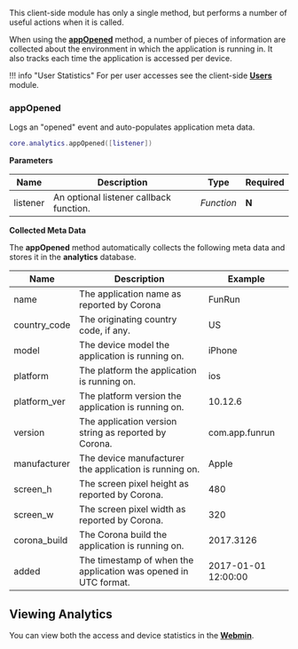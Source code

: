 This client-side module has only a single method, but performs a number of useful actions when it is called.

When using the __[appOpened](#appopened)__ method, a number of pieces of information are collected about the environment in which the application is running in. It also tracks each time the application is accessed per device.

!!! info "User Statistics"
    For per user accesses see the client-side __[Users](/client-module/users/)__ module.

### appOpened

Logs an "opened" event and auto-populates application meta data.

```lua
core.analytics.appOpened([listener])
```

__Parameters__

|Name|Description|Type|Required|
|----|-----------|----|--------|
|listener|An optional listener callback function.|_Function_|__N__|

__Collected Meta Data__

The __appOpened__ method automatically collects the following meta data and stores it in the __analytics__ database.

|Name|Description|Example|
|----|-----------|-------|
|name|The application name as reported by Corona|FunRun|
|country_code|The originating country code, if any.|US|
|model|The device model the application is running on.|iPhone|
|platform|The platform the application is running on.|ios|
|platform_ver|The platform version the application is running on.|10.12.6|
|version|The application version string as reported by Corona.|com.app.funrun|
|manufacturer|The device manufacturer the application is running on.|Apple|
|screen_h|The screen pixel height as reported by Corona.|480|
|screen_w|The screen pixel width as reported by Corona.|320|
|corona_build|The Corona build the application is running on.|2017.3126|
|added|The timestamp of when the application was opened in UTC format.|2017-01-01 12:00:00|

## Viewing Analytics

You can view both the access and device statistics in the __[Webmin](/webmin-guide/setup/)__.